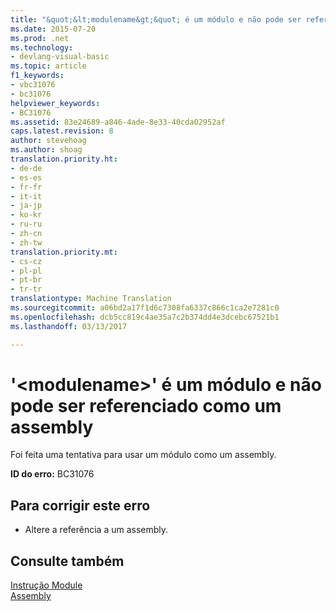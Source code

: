 ```yaml
---
title: "&quot;&lt;modulename&gt;&quot; é um módulo e não pode ser referenciado como um assembly | Documentos do Microsoft"
ms.date: 2015-07-20
ms.prod: .net
ms.technology:
- devlang-visual-basic
ms.topic: article
f1_keywords:
- vbc31076
- bc31076
helpviewer_keywords:
- BC31076
ms.assetid: 83e24689-a846-4ade-8e33-40cda02952af
caps.latest.revision: 8
author: stevehoag
ms.author: shoag
translation.priority.ht:
- de-de
- es-es
- fr-fr
- it-it
- ja-jp
- ko-kr
- ru-ru
- zh-cn
- zh-tw
translation.priority.mt:
- cs-cz
- pl-pl
- pt-br
- tr-tr
translationtype: Machine Translation
ms.sourcegitcommit: a06bd2a17f1d6c7308fa6337c866c1ca2e7281c0
ms.openlocfilehash: dcb5cc819c4ae35a7c2b374dd4e3dcebc67521b1
ms.lasthandoff: 03/13/2017

---
```

# <a name="39ltmodulenamegt39-is-a-module-and-cannot-be-referenced-as-an-assembly"></a>'&lt;modulename&gt;' é um módulo e não pode ser referenciado como um assembly
Foi feita uma tentativa para usar um módulo como um assembly.  
  
 **ID do erro:** BC31076  
  
## <a name="to-correct-this-error"></a>Para corrigir este erro  
  
-   Altere a referência a um assembly.  
  
## <a name="see-also"></a>Consulte também  
 [Instrução Module](../../visual-basic/language-reference/statements/module-statement.md)   
 [Assembly](../../visual-basic/language-reference/modifiers/assembly.md)
